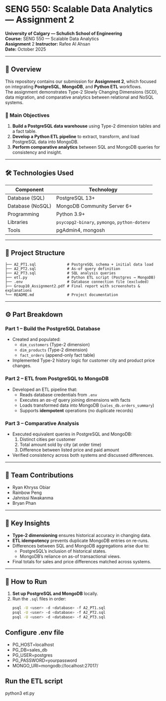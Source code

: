# SENG 550: Scalable Data Analytics — Assignment 2

**University of Calgary — Schulich School of Engineering**  
**Course:** SENG 550 — Scalable Data Analytics  
**Assignment** 2
**Instructor:** Rafee Al Ahsan  
**Date:** October 2025 

---

## 📘 Overview

This repository contains our submission for **Assignment 2**, which focused on integrating **PostgreSQL**, **MongoDB**, and **Python ETL** workflows.  
The assignment demonstrates Type-2 Slowly Changing Dimensions (SCD), data migration, and comparative analytics between relational and NoSQL systems.

### 🧩 Main Objectives
1. **Build a PostgreSQL data warehouse** using Type-2 dimension tables and a fact table.
2. **Develop a Python ETL pipeline** to extract, transform, and load PostgreSQL data into MongoDB.
3. **Perform comparative analytics** between SQL and MongoDB queries for consistency and insight.

---

## 🛠️ Technologies Used

| Component | Technology |
|------------|-------------|
| Database (SQL) | PostgreSQL 13+ |
| Database (NoSQL) | MongoDB Community Server 6+ |
| Programming | Python 3.9+ |
| Libraries | `psycopg2-binary`, `pymongo`, `python-dotenv` |
| Tools | pgAdmin4, mongosh |

---

## 📂 Project Structure

```plaintext
├── A2_PT1.sql              # PostgreSQL schema + initial data load
├── A2_PT2.sql              # As-of query definition
├── A2_PT3.sql              # SQL analysis queries
├── etl.py                  # Python ETL script (Postgres → MongoDB)
├── .env                    # Database connection file (excluded)
├── Group10_Assignment2.pdf # Final report with screenshots & explanations
└── README.md               # Project documentation
```






---

## ⚙️ Part Breakdown

### **Part 1 – Build the PostgreSQL Database**
- Created and populated:
  - `dim_customers` (Type-2 dimension)
  - `dim_products` (Type-2 dimension)
  - `fact_orders` (append-only fact table)
- Implemented Type-2 history logic for customer city and product price changes.

### **Part 2 – ETL from PostgreSQL to MongoDB**
- Developed an ETL pipeline that:
  - Reads database credentials from `.env`
  - Executes an *as-of* query joining dimensions with facts
  - Loads transformed data into MongoDB (`sales_db.orders_summary`)
  - Supports **idempotent** operations (no duplicate records)

### **Part 3 – Comparative Analysis**
- Executed equivalent queries in PostgreSQL and MongoDB:
  1. Distinct cities per customer  
  2. Total amount sold by city (at order time)  
  3. Difference between listed price and paid amount  
- Verified consistency across both systems and discussed differences.

---

## 👥 Team Contributions
- Ryan Khryss Obiar
- Rainbow Peng
- Jahnissi Nwakanma
- Bryan Phan

---

## 🧠 Key Insights

- **Type-2 dimensioning** ensures historical accuracy in changing data.
- **ETL idempotency** prevents duplicate MongoDB entries on re-runs.
- Differences between SQL and MongoDB aggregations arise due to:
  - PostgreSQL’s inclusion of historical states.
  - MongoDB’s reliance on as-of transactional views.
- Final totals for sales and price differences matched across systems.

---

## 🚀 How to Run

1. **Set up PostgreSQL and MongoDB** locally.
2. Run the `.sql` files in order:  
   ```bash
   psql -U <user> -d <database> -f A2_PT1.sql
   psql -U <user> -d <database> -f A2_PT2.sql
   psql -U <user> -d <database> -f A2_PT3.sql


## Configure .env file
- PG_HOST=localhost
- PG_DB=sales_db
- PG_USER=postgres
- PG_PASSWORD=yourpassword
- MONGO_URI=mongodb://localhost:27017/


## Run the ETL script
python3 etl.py

